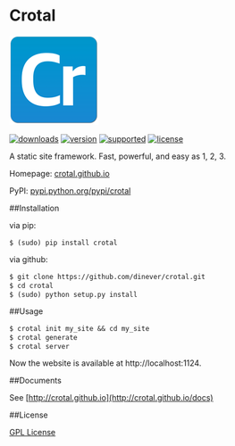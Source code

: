 # Crotal

![logo](/docs/crotal.png)

[![downloads](https://img.shields.io/pypi/dm/crotal.svg)](https://pypi.python.org/pypi/crotal/)
[![version](https://img.shields.io/pypi/v/crotal.svg?label=version)](https://pypi.python.org/pypi/crotal/)
[![supported](https://img.shields.io/pypi/pyversions/crotal.svg)](https://pypi.python.org/pypi/crotal/)
[![license](https://img.shields.io/pypi/l/crotal.svg)](http://www.gnu.org/licenses/gpl-3.0.en.html)

A static site framework. Fast, powerful, and easy as 1, 2, 3.

Homepage: [crotal.github.io](http://crotal.github.io)

PyPI: [pypi.python.org/pypi/crotal](https://pypi.python.org/pypi/crotal)

##Installation

via pip:

    $ (sudo) pip install crotal

via github:

    $ git clone https://github.com/dinever/crotal.git
    $ cd crotal
    $ (sudo) python setup.py install

##Usage

    $ crotal init my_site && cd my_site
    $ crotal generate
    $ crotal server

Now the website is available at http://localhost:1124.

##Documents

See [http://crotal.github.io](http://crotal.github.io/docs)

##License

[GPL License](https://github.com/dinever/crotal/blob/master/LICENSE)
